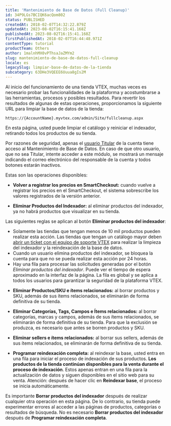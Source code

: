 ```yaml
---
title: 'Mantenimiento de Base de Datos (Full Cleanup)'
id: 34P9LGs7BCIQK6acQom802
status: PUBLISHED
createdAt: 2018-02-07T14:32:22.879Z
updatedAt: 2023-08-02T16:15:41.168Z
publishedAt: 2023-08-02T16:15:41.168Z
firstPublishedAt: 2018-02-07T16:44:48.971Z
contentType: tutorial
productTeam: Others
author: 1malnhMX0vPThsaJaZMYm2
slug: mantenimiento-de-base-de-datos-full-cleanup
locale: es
legacySlug: limpiar-base-de-datos-de-la-tienda
subcategory: 63DHe3VQEEE6Uuua8gIs2M
---
```


Al inicio del funcionamiento de una tienda VTEX, muchas veces es necesario probar las funcionalidades de la plataforma y  acostumbrarse a las herramientas, procesos y posibles resultados. Para revertir los resultados de algunas de estas operaciones, proporcionamos la siguiente URL para limpiar la base de datos de la tienda: 

`https://{AccountName}.myvtex.com/admin/Site/fullcleanup.aspx`

En esta página, usted puede limpiar el catálogo y reiniciar el indexador, retirando todos los productos de su tienda.

Por razones de seguridad, apenas el <a href="https://help.vtex.com/es/tutorial/que-es-el-usuario-master--3oPr7YuIkEYqUGmEqIMSEy">usuario Titular</a> de la cuenta tiene acceso al Mantenimiento de Base de Datos. En caso de que otro usuario, que no sea Titular, intente acceder a este módulo, se mostrará un mensaje indicando el correo electrónico del responsable de la cuenta y todos botones estarán inactivos.

Estas son las operaciones disponibles:

- __Volver a registrar los precios en SmartCheckout:__ cuando vuelve a registrar los precios en el SmartCheckout, el sistema sobrescribe los valores registrados de la versión anterior.

-  __Eliminar Productos del Indexador:__ al eliminar productos del indexador, ya no habrá productos que visualizar en su tienda.

  <div class="alert alert-warning">
    <p> Las siguientes reglas se aplican al botón <b>Eliminar productos del indexador</b>:
  <UL> <LI>Solamente las tiendas que tengan menos de 10 mil productos pueden realizar esta acción. Las tiendas que tengan un catálogo mayor deben <a href="https://help.vtex.com/es/tutorial/abrir-chamados-para-o-suporte-vtex--16yOEqpO32UQYygSmMSSAM">abrir un ticket con el equipo de soporte VTEX</a> para realizar la limpieza del indexador y la reindexación de la base de datos.</LI>
   <LI>Cuando un usuario elimina productos del indexador, se bloquea la cuenta para que no se pueda realizar esta acción por 24 horas.</LI>
   <LI>Hay una fila para procesar las solicitudes generadas por el botón <i>Eliminar productos del indexador</i>. Puede ver el tiempo de espera aproximado en la interfaz de la página. La fila es global y se aplica a todos los usuarios para garantizar la seguridad de la plataforma VTEX.</LI></UL>
    </p>
  </div>

- __Eliminar Productos/SKU e ítems relacionados:__ al borrar productos y SKU, además de sus ítems relacionados, se eliminarán de forma definitiva de su tienda.

- __Eliminar Categorías, Tags, Campos e Ítems relacionados:__ al borrar categorías, marcas y campos, además de sus ítems relacionados, se eliminarán de forma definitiva de su tienda. Para que la exclusión se produzca, es necesario que antes se borren productos y SKU.

- __Eliminar sellers e ítems relacionados:__ al borrar sus sellers, además de sus ítems relacionados, se eliminarán de forma definitiva de su tienda.

- __Programar reindexación completa:__ al reindexar la base, usted entra en una fila para iniciar el proceso de indexación de sus productos. __Los productos de la tienda continúan disponibles para la venta durante el proceso de indexación__. Estos apenas entran en una fila para la actualización de datos y siguen disponibles en el sitio web para su venta. Atención: después de hacer clic en __Reindexar base__, el proceso se inicia automáticamente.

<div class="alert alert-warning">
  <p>Es importante <b>Borrar productos del indexador</b> después de realizar cualquier otra operación en esta página. De lo contrario, su tienda puede experimentar errores al acceder a las páginas de productos, categorías o resultados de búsqueda. No es necesario <b>Borrar productos del indexador</b> después de <b>Programar reindexación completa</b>.</p>
</div>
